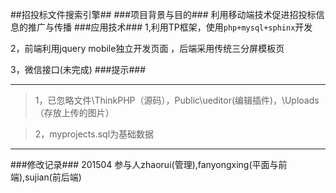 ##招投标文件搜索引擎##
###项目背景与目的###
利用移动端技术促进招投标信息的推广与传播
###应用技术###
1,利用TP框架，使用<code>php+mysql+sphinx</code>开发

2，前端利用jquery mobile独立开发页面 ，后端采用传统三分屏模板页

3，微信接口(未完成)
###提示###
* * *
> 1，已忽略文件\ThinkPHP（源码），Public\ueditor(编辑插件)，\Uploads（存放上传的图片）

> 2，myprojects.sql为基础数据
***
###修改记录###
201504 参与人zhaorui(管理),fanyongxing(平面与前端),sujian(前后端)